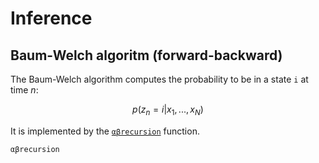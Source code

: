 # Inference

## Baum-Welch algoritm (forward-backward)

The Baum-Welch algorithm computes the probability to be in a state `i`
at time $n$:
```math
p(z_n = i | x_1, ..., x_N)
```
It is implemented by the [`αβrecursion`](@ref) function.

```@docs
αβrecursion
```
